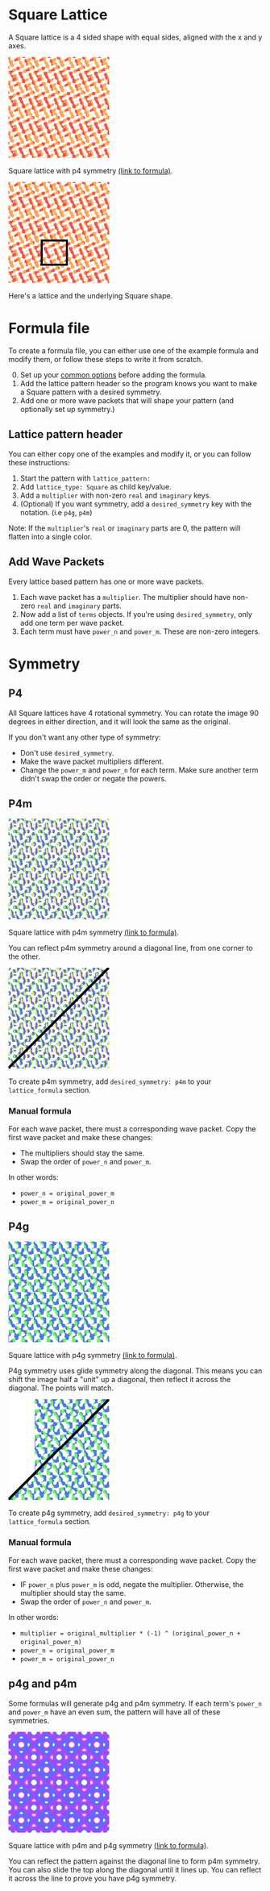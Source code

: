 # Square Lattice
A Square lattice is a 4 sided shape with equal sides, aligned with the x and y axes.

![Transformed rainbow stripe image into a square lattice with p4 symmetry, forming orange and red S pipes](../example/lattices/rainbow_stripe_lattice_square_p4.png)

Square lattice with p4 symmetry [(link to formula)](../example/lattices/rainbow_stripe_lattice_square_p4.yml).

![Above image highlighting one of the square lattices](../docs/lattice_symmetry/rainbow_stripe_lattice_square_lattice.png)

Here's a lattice and the underlying Square shape.

# Formula file
To create a formula file, you can either use one of the example formula and modify them, or follow these steps to write it from scratch.

0. Set up your [common options](./common_options.md) before adding the formula.
1. Add the lattice pattern header so the program knows you want to make a Square pattern with a desired symmetry.
2. Add one or more wave packets that will shape your pattern (and optionally set up symmetry.)

## Lattice pattern header
You can either copy one of the examples and modify it, or you can follow these instructions:
1. Start the pattern with `lattice_pattern:`
2. Add `lattice_type: Square` as child key/value.
3. Add a `multiplier` with non-zero `real` and `imaginary` keys.
4. (Optional) If you want symmetry, add a `desired_symmetry` key with the notation. (i.e `p4g`, `p4m`)

Note: If the `multiplier`'s `real` or `imaginary` parts are 0, the pattern will flatten into a single color.

## Add Wave Packets
Every lattice based pattern has one or more wave packets.

1. Each wave packet has a `multiplier`. The multiplier should have non-zero `real` and `imaginary` parts.
2. Now add a list of `terms` objects. If you're using `desired_symmetry`, only add one term per wave packet.
3. Each term must have `power_n` and `power_m`. These are non-zero integers.

# Symmetry
## P4
All Square lattices have 4 rotational symmetry. You can rotate the image 90 degrees in either direction, and it will look the same as the original.

If you don't want any other type of symmetry:
- Don't use `desired_symmetry`.
- Make the wave packet multipliers different.
- Change the `power_m` and `power_n` for each term. Make sure another term didn't swap the order or negate the powers.

## P4m
![Transformed rainbow stripe image into a square lattice with p4m symmetry, forming a sea of purple yellow ornamental plus signs](../example/lattices/rainbow_stripe_lattice_square_p4m.png)

Square lattice with p4m symmetry [(link to formula)](../example/lattices/rainbow_stripe_lattice_square_p4m.yml).

You can reflect p4m symmetry around a diagonal line, from one corner to the other.

![Previous picture with a black line from one corner to the other, demonstrating the symmetrical mirror effect](../docs/lattice_symmetry/rainbow_stripe_lattice_square_p4m_reflective_diagonal.png)

To create p4m symmetry, add `desired_symmetry: p4m` to your `lattice_formula` section.

### Manual formula
For each wave packet, there must a corresponding wave packet. Copy the first wave packet and make these changes:
- The multipliers should stay the same.
- Swap the order of `power_n` and `power_m`.

In other words:
- `power_n = original_power_m`
- `power_m = original_power_n`

## P4g

![Transformed rainbow stripe image into a square lattice with p4g symmetry, forming a tilted blue and green sun pattern](../example/lattices/rainbow_stripe_lattice_square_p4g.png)

Square lattice with p4g symmetry [(link to formula)](../example/lattices/rainbow_stripe_lattice_square_p4g.yml).

P4g symmetry uses glide symmetry along the diagonal.
This means you can shift the image half a "unit" up a diagonal, then reflect it across the diagonal.
The points will match.

![Above image highlighting one of the square lattices](../docs/lattice_symmetry/rainbow_stripe_lattice_square_p4g_symmetry_glide.png)

To create p4g symmetry, add `desired_symmetry: p4g` to your `lattice_formula` section.

### Manual formula
For each wave packet, there must a corresponding wave packet. Copy the first wave packet and make these changes:
- IF `power_n` plus `power_m` is odd, negate the multiplier. Otherwise, the multiplier should stay the same.
- Swap the order of `power_n` and `power_m`.

In other words:
- `multiplier = original_multiplier * (-1) ^ (original_power_n + original_power_m)`
- `power_n = original_power_m`
- `power_m = original_power_n`

## p4g and p4m
Some formulas will generate p4g and p4m symmetry. If each term's `power_n` and `power_m` have an even sum, the pattern will have all of these symmetries.

![Transformed rainbow stripe image into a square lattice with p4m symmetry, forming a tilted purple and blue checkerboard pattern](../example/lattices/rainbow_stripe_lattice_square_p4m_and_p4g.png)

Square lattice with p4m and p4g symmetry [(link to formula)](../example/lattices/rainbow_stripe_lattice_square_p4m.yml).

You can reflect the pattern against the diagonal line to form p4m symmetry.
You can also slide the top along the diagonal until it lines up. You can reflect it across the line to prove you have p4g symmetry. 

